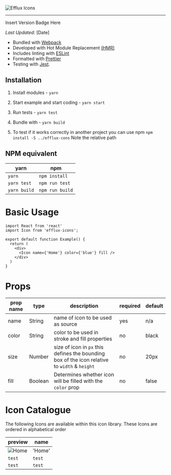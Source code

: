 ![Efflux Icons](https://user-images.githubusercontent.com/16481834/56536217-1dd0e180-6523-11e9-84c6-7045dcc18034.png)

---

Insert Version Badge Here

_Last Updated_: [Date]

-   Bundled with [Webpack](https://webpack.js.org/)
-   Developed with Hot Module Replacement [(HMR)](https://webpack.js.org/concepts/hot-module-replacement/)
-   Includes linting with [ESLint](http://eslint.org/)
-   Formatted with [Prettier](https://prettier.io/)
-   Testing with [Jest](http://facebook.github.io/jest/).

## Installation

1. Install modules - `yarn`

2. Start example and start coding - `yarn start`

3. Run tests - `yarn test`

4. Bundle with - `yarn build`

5. To test if it works correctly in another project you can use npm `npm install -S ../efflux-cons` Note the relative path

## NPM equivalent

| yarn         | npm             |
| ------------ | --------------- |
| `yarn`       | `npm install`   |
| `yarn test`  | `npm run test`  |
| `yarn build` | `npm run build` |

# Basic Usage

```
import React from 'react'
import Icon from 'efflux-icons';

export default function Example() {
  return (
    <div>
      <Icon name={'Home'} color={'blue'} fill />
    </div>
  )
}

```

# Props

| prop name | type    | description                                                                                   | required | default |
| --------- | ------- | --------------------------------------------------------------------------------------------- | -------- | ------- |
| name      | String  | name of icon to be used as source                                                             | yes      | n/a     |
| color     | String  | color to be used in stroke and fill properties                                                | no       | black   |
| size      | Number  | size of icon in `px` this defines the bounding box of the icon relative to `width` & `height` | no       | 20px    |
| fill      | Boolean | Determines whether icon will be filled with the `color` prop                                  | no       | false   |

# Icon Catalogue

The following Icons are available within this icon library. These Icons are ordered in alphabetical order

| preview                      | name   |
| ---------------------------- | ------ |
| ![Home](assets/svg/Home.svg) | 'Home' |
| `test`                       | `test` |
| `test`                       | `test` |
